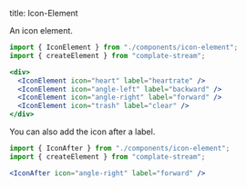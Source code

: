 title: Icon-Element

An icon element.

```jsx
import { IconElement } from "./components/icon-element";
import { createElement } from "complate-stream";

<div>
  <IconElement icon="heart" label="heartrate" />
  <IconElement icon="angle-left" label="backward" />
  <IconElement icon="angle-right" label="forward" />
  <IconElement icon="trash" label="clear" />
</div>
```

You can also add the icon after a label.

```jsx
import { IconAfter } from "./components/icon-element";
import { createElement } from "complate-stream";

<IconAfter icon="angle-right" label="forward" />
```